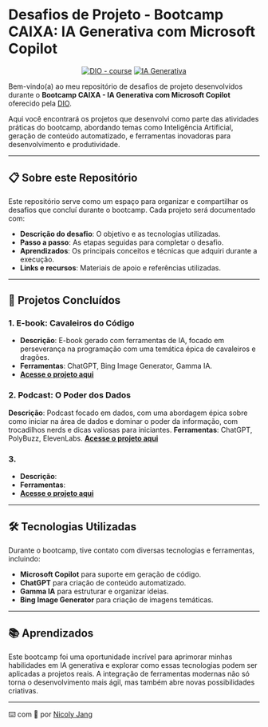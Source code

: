 # **Desafios de Projeto - Bootcamp CAIXA: IA Generativa com Microsoft Copilot**

<p align="center">
<a href="https://dio.me/"><img src="https://img.shields.io/badge/DIO-Course-28DA77?logo=youtube" alt="DIO - course"></a>
<a href="https://www.microsoft.com/en-us/ai/copilot" title="Microsoft Copilot"><img src="https://img.shields.io/badge/IA-Generativa-blue?logo=microsoft" alt="IA Generativa"></a>
</p>

Bem-vindo(a) ao meu repositório de desafios de projeto desenvolvidos durante o **Bootcamp CAIXA - IA Generativa com Microsoft Copilot** oferecido pela [DIO](https://www.dio.me).  

Aqui você encontrará os projetos que desenvolvi como parte das atividades práticas do bootcamp, abordando temas como Inteligência Artificial, geração de conteúdo automatizado, e ferramentas inovadoras para desenvolvimento e produtividade.

---

## 📋 **Sobre este Repositório**

Este repositório serve como um espaço para organizar e compartilhar os desafios que concluí durante o bootcamp. Cada projeto será documentado com:

- **Descrição do desafio**: O objetivo e as tecnologias utilizadas.
- **Passo a passo**: As etapas seguidas para completar o desafio.
- **Aprendizados**: Os principais conceitos e técnicas que adquiri durante a execução.
- **Links e recursos**: Materiais de apoio e referências utilizadas.

---

## 🚀 **Projetos Concluídos**

### 1. **E-book: Cavaleiros do Código**
- **Descrição**: E-book gerado com ferramentas de IA, focado em perseverança na programação com uma temática épica de cavaleiros e dragões.
- **Ferramentas**: ChatGPT, Bing Image Generator, Gamma IA.
- **[Acesse o projeto aqui](./criando-ebook/output/cavaleiros-do-codigo.pdf)**

### 2. Podcast: O Poder dos Dados
**Descrição**: Podcast focado em dados, com uma abordagem épica sobre como iniciar na área de dados e dominar o poder da informação, com trocadilhos nerds e dicas valiosas para iniciantes.
**Ferramentas**: ChatGPT, PolyBuzz, ElevenLabs.
**[Acesse o projeto aqui](./criando-podcast/output/podcast-ep1.mp3)**


### 3. 
- **Descrição**:
- **Ferramentas**:
- **[Acesse o projeto aqui]()**

---

## 🛠️ **Tecnologias Utilizadas**

Durante o bootcamp, tive contato com diversas tecnologias e ferramentas, incluindo:

- **Microsoft Copilot** para suporte em geração de código.
- **ChatGPT** para criação de conteúdo automatizado.
- **Gamma IA** para estruturar e organizar ideias.
- **Bing Image Generator** para criação de imagens temáticas.

---

## 📚 **Aprendizados**

Este bootcamp foi uma oportunidade incrível para aprimorar minhas habilidades em IA generativa e explorar como essas tecnologias podem ser aplicadas a projetos reais. A integração de ferramentas modernas não só torna o desenvolvimento mais ágil, mas também abre novas possibilidades criativas.

---
⌨️ com 💜 por [Nicoly Jang](https://github.com/nicolyjjang)